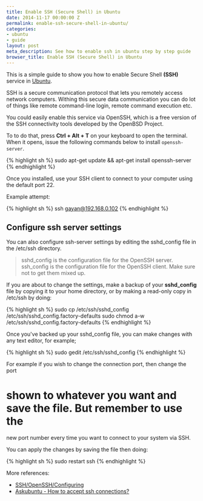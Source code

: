 ```yaml
---
title: Enable SSH (Secure Shell) in Ubuntu
date: 2014-11-17 00:00:00 Z
permalink: enable-ssh-secure-shell-in-ubuntu/
categories:
- ubuntu
- guide
layout: post
meta_description: See how to enable ssh in ubuntu step by step guide
browser_title: Enable SSH (Secure Shell) in Ubuntu
---
```


This is a simple guide to show you how to enable Secure Shell **(SSH)** service in 
[Ubuntu][ubuntu]. 

SSH is a secure communication protocol that lets you remotely access network 
computers. Withing this secure data communication you can do lot of things like 
remote command-line login, remote command execution etc.

You could easily enable this service via OpenSSH, which is a free version 
of the SSH connectivity tools developed by the OpenBSD Project. 

To to do that, press **Ctrl + Alt + T** on your keyboard to open the terminal.
When it opens, issue the following commands below to install `openssh-server`.

{% highlight sh %}
  sudo apt-get update && apt-get install openssh-server
{% endhighlight %}

Once you installed, use your SSH client to connect to your computer 
using the default port 22.

Example attempt: 

{% highlight sh %}
ssh gayan@192.168.0.102
{% endhighlight %}

## Configure ssh server settings

You can also configure ssh-server settings by editing the sshd_config 
file in the /etc/ssh directory.

> sshd_config is the configuration file for the OpenSSH server. ssh_config is the configuration file for the OpenSSH client. Make sure not to get them mixed up.

If you are about to change the settings, make a backup of your **sshd_config** file 
by copying it to your home directory, 
or by making a read-only copy in /etc/ssh by doing:

{% highlight sh %}
sudo cp /etc/ssh/sshd_config /etc/ssh/sshd_config.factory-defaults
sudo chmod a-w /etc/ssh/sshd_config.factory-defaults
{% endhighlight %}

Once you've backed up your sshd_config file, you can make changes with any text 
editor, for example; 

{% highlight sh %}
sudo gedit /etc/ssh/sshd_config
{% endhighlight %}

For example if you wish to change the connection port, then change the port 
# shown to whatever you want and save the file. But remember to use the 
new port number every time you want to connect to your system via SSH. 

You can apply the changes by saving the file then doing:

{% highlight sh %}
sudo restart ssh
{% endhighlight %}

More references:

- [SSH/OpenSSH/Configuring][ref-ssh]
- [Askubuntu - How to accept ssh connections?][asku] 

[ubuntu]: http://www.ubuntu.com
[ref-ssh]: https://help.ubuntu.com/community/SSH/OpenSSH/Configuring
[asku]:http://askubuntu.com/questions/51925/how-do-i-configure-a-new-ubuntu-installation-to-accept-ssh-connections
